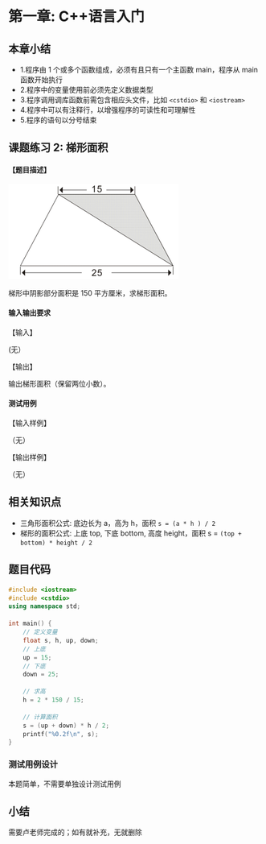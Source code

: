 # 第一章: C++语言入门

## 本章小结

- 1.程序由 1 个或多个函数组成，必须有且只有一个主函数 main，程序从 main 函数开始执行
- 2.程序中的变量使用前必须先定义数据类型
- 3.程序调用调库函数前需包含相应头文件，比如 `<cstdio>` 和 `<iostream>`
- 4.程序中可以有注释行，以增强程序的可读性和可理解性
- 5.程序的语句以分号结束

## 课题练习 2: 梯形面积

#### 【题目描述】

![](/01-一本通//images/01.png)

梯形中阴影部分面积是 150 平方厘米，求梯形面积。

#### 输入输出要求

【输入】

(无）

【输出】

输出梯形面积（保留两位小数）。

#### 测试用例

【输入样例】

（无）

【输出样例】

（无）

## 相关知识点

- 三角形面积公式: 底边长为 a，高为 h，面积 `s = (a * h ) / 2`
- 梯形的面积公式: 上底 top, 下底 bottom, 高度 height，面积 s = `(top + bottom) * height / 2`

## 题目代码

```c++
#include <iostream>
#include <cstdio>
using namespace std;

int main() {
    // 定义变量
    float s, h, up, down;
    // 上底
    up = 15;
    // 下底
    down = 25;

    // 求高
    h = 2 * 150 / 15;

    // 计算面积
    s = (up + down) * h / 2;
    printf("%0.2f\n", s);
}
```

### 测试用例设计

本题简单，不需要单独设计测试用例

## 小结

需要卢老师完成的；如有就补充，无就删除
